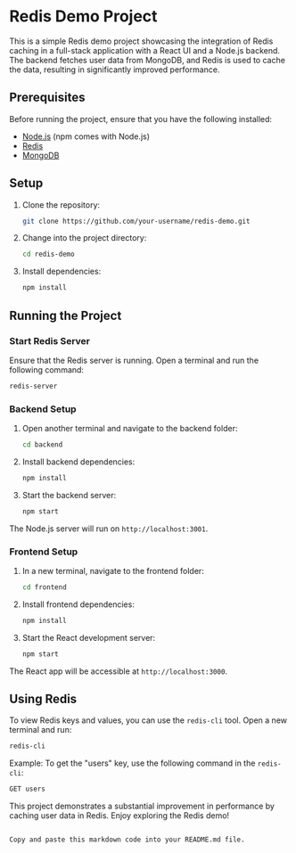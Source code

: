 
# Redis Demo Project

This is a simple Redis demo project showcasing the integration of Redis caching in a full-stack application with a React UI and a Node.js backend. The backend fetches user data from MongoDB, and Redis is used to cache the data, resulting in significantly improved performance.

## Prerequisites

Before running the project, ensure that you have the following installed:

- [Node.js](https://nodejs.org/) (npm comes with Node.js)
- [Redis](https://redis.io/download)
- [MongoDB](https://www.mongodb.com/try/download/community)

## Setup

1. Clone the repository:

    ```bash
    git clone https://github.com/your-username/redis-demo.git
    ```

2. Change into the project directory:

    ```bash
    cd redis-demo
    ```

3. Install dependencies:

    ```bash
    npm install
    ```

## Running the Project

### Start Redis Server

Ensure that the Redis server is running. Open a terminal and run the following command:

```bash
redis-server
```

### Backend Setup

1. Open another terminal and navigate to the backend folder:

    ```bash
    cd backend
    ```

2. Install backend dependencies:

    ```bash
    npm install
    ```

3. Start the backend server:

    ```bash
    npm start
    ```

The Node.js server will run on `http://localhost:3001`.

### Frontend Setup

1. In a new terminal, navigate to the frontend folder:

    ```bash
    cd frontend
    ```

2. Install frontend dependencies:

    ```bash
    npm install
    ```

3. Start the React development server:

    ```bash
    npm start
    ```

The React app will be accessible at `http://localhost:3000`.

## Using Redis

To view Redis keys and values, you can use the `redis-cli` tool. Open a new terminal and run:

```bash
redis-cli
```

Example: To get the "users" key, use the following command in the `redis-cli`:

```bash
GET users
```

This project demonstrates a substantial improvement in performance by caching user data in Redis. Enjoy exploring the Redis demo!
```

Copy and paste this markdown code into your README.md file.
